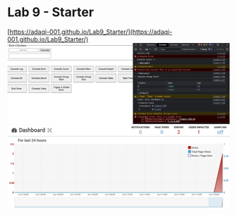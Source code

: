 # Lab 9 - Starter

[https://adaqi-001.github.io/Lab9_Starter/](https://adaqi-001.github.io/Lab9_Starter/)
![CError.png](CError.png)
![TrackJS.png](TrackJS.png)